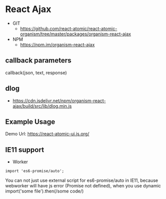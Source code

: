 React Ajax 
===
   * GIT
      * https://github.com/react-atomic/react-atomic-organism/tree/master/packages/organism-react-ajax 
   * NPM
      * https://npm.im/organism-react-ajax

## callback parameters
callback(json, text, response)

## dlog
   * https://cdn.jsdelivr.net/npm/organism-react-ajax/build/src/lib/dlog.min.js

## Example Usage
Demo Url:
https://react-atomic-ui.js.org/

## IE11 support
   * Worker
```
import 'es6-promise/auto';
```
You can not just use external script for es6-promise/auto in IE11,
because webworker will have js error (Promise not defined),
when you use dynamic import('some file').then(/some code/)

